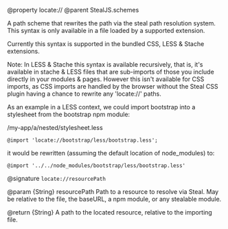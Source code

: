 @property locate://
@parent StealJS.schemes

A path scheme that rewrites the path via the steal path resolution system. This syntax is only available in a file
loaded by a supported extension.

Currently this syntax is supported in the bundled CSS, LESS & Stache extensions.

Note: In LESS & Stache this syntax is available recursively, that is, it's available in stache & LESS files that are
sub-imports of those you include directly in your modules & pages. However this isn't available for CSS imports, as CSS
imports are handled by the browser without the Steal CSS plugin having a chance to rewrite any 'locate://' paths.

As an example in a LESS context, we could import bootstrap into a stylesheet from the bootstrap npm module:

/my-app/a/nested/stylesheet.less

`@import 'locate://bootstrap/less/bootstrap.less';`

it would be rewritten (assuming the default location of node_modules) to:

`@import '../../node_modules/bootstrap/less/bootstrap.less'`

@signature `locate://resourcePath`

@param {String} resourcePath Path to a resource to resolve via Steal. May be relative to the file, the baseURL, a npm module, or any stealable module.

@return {String} A path to the located resource, relative to the importing file.

